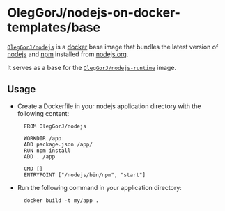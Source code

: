 # OlegGorJ/nodejs-on-docker-templates/base

[`OlegGorJ/nodejs`](https://index.docker.io/u/OlegGorJ/nodejs) is a [docker](https://docker.io) base image that bundles the latest version of [nodejs](https://nodejs.org) and [npm](https://npmjs.org) installed from [nodejs.org](http://nodejs.org/download/).

It serves as a base for the [`OlegGorJ/nodejs-runtime`](https://index.docker.io/u/OlegGorJ/nodejs-runtime) image.

## Usage

- Create a Dockerfile in your nodejs application directory with the following content:

        FROM OlegGorJ/nodejs

        WORKDIR /app
        ADD package.json /app/
        RUN npm install
        ADD . /app

        CMD []
        ENTRYPOINT ["/nodejs/bin/npm", "start"]

- Run the following command in your application directory:

        docker build -t my/app .
